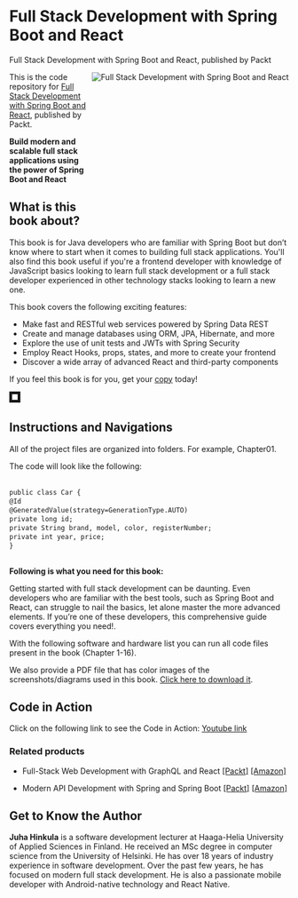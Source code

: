 # Full Stack Development with Spring Boot and React	
Full Stack Development with Spring Boot and React, published by Packt

<a href="https://www.packtpub.com/product/full-stack-development-with-spring-boot-and-react/9781801816786"><img src="https://static.packt-cdn.com/products/9781801816786/cover/smaller" alt="Full Stack Development with Spring Boot and React" height="256px" align="right"></a>

This is the code repository for [Full Stack Development with Spring Boot and React](https://www.packtpub.com/product/full-stack-development-with-spring-boot-and-react/9781803234588), published by Packt.

**Build modern and scalable full stack applications using the power of Spring Boot and React**

## What is this book about?

This book is for Java developers who are familiar with Spring Boot but don’t know where to start when it comes to building full stack applications. You'll also find this book useful if you're a frontend developer with knowledge of JavaScript basics looking to learn full stack development or a full stack developer experienced in other technology stacks looking to learn a new one.

This book covers the following exciting features:

* Make fast and RESTful web services powered by Spring Data REST
* Create and manage databases using ORM, JPA, Hibernate, and more
* Explore the use of unit tests and JWTs with Spring Security
* Employ React Hooks, props, states, and more to create your frontend
* Discover a wide array of advanced React and third-party components

If you feel this book is for you, get your [copy](https://www.amazon.com/dp/1801816786) today!

<a href="https://www.packtpub.com/?utm_source=github&utm_medium=banner&utm_campaign=GitHubBanner"><img src="https://raw.githubusercontent.com/PacktPublishing/GitHub/master/GitHub.png" 
alt="https://www.packtpub.com/" border="5" /></a>


## Instructions and Navigations
All of the project files are organized into folders. For example, Chapter01.

The code will look like the following:

```

public class Car {
@Id
@GeneratedValue(strategy=GenerationType.AUTO)
private long id;
private String brand, model, color, registerNumber;
private int year, price;
}


```

**Following is what you need for this book:**

Getting started with full stack development can be daunting. Even developers who are familiar with the best tools, such as Spring Boot and React, can struggle to nail the basics, let alone master the more advanced elements. If you’re one of these developers, this comprehensive guide covers everything you need!.

With the following software and hardware list you can run all code files present in the book (Chapter 1-16).

We also provide a PDF file that has color images of the screenshots/diagrams used in this book. [Click here to download it](https://static.packt-cdn.com/downloads/9781801816786_ColorImages.pdf).

## Code in Action

Click on the following link to see the Code in Action: [Youtube link](https://bit.ly/3t3Qe4r)

### Related products <Other books you may enjoy>
* Full-Stack Web Development with GraphQL and React [[Packt]](https://www.packtpub.com/product/full-stack-web-development-with-graphql-and-react-second-edition/9781801077880) [[Amazon]](https://www.amazon.com/Full-Stack-Web-Development-GraphQL-React/dp/1801077886)

* Modern API Development with Spring and Spring Boot [[Packt]](https://www.packtpub.com/product/modern-api-development-with-spring-and-spring-boot/9781800562479) [[Amazon]](https://www.amazon.com/Modern-API-Development-Spring-Boot/dp/1800562470)

## Get to Know the Author
**Juha Hinkula** is a software development lecturer at Haaga-Helia University of Applied Sciences in Finland. He received an MSc degree in computer science from the University of Helsinki. He has over 18 years of industry experience in software development. Over the past few years, he has focused on modern full stack development. He is also a passionate mobile developer with Android-native technology and React Native.	


